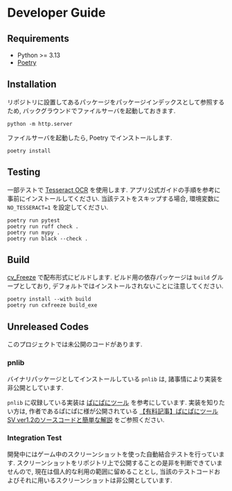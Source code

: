 # Developer Guide

## Requirements

- Python >= 3.13
- [Poetry](https://python-poetry.org/)

## Installation

リポジトリに設置してあるパッケージをパッケージインデックスとして参照するため,
バックグラウンドでファイルサーバを起動しておきます.

```shell
python -m http.server
```

ファイルサーバを起動したら, Poetry でインストールします.

```shell
poetry install
```

## Testing

一部テストで
[Tesseract OCR](https://github.com/tesseract-ocr/tesseract)
を使用します. アプリ公式ガイドの手順を参考に事前にインストールしてください.
当該テストをスキップする場合, 環境変数に
`NO_TESSERACT=1` を設定してください.

```shell
poetry run pytest
poetry run ruff check .
poetry run mypy .
poetry run black --check .
```

## Build

[cv_Freeze](https://cx-freeze.readthedocs.io/en/stable/)
で配布形式にビルドします. ビルド用の依存パッケージは
`build` グループとしており, デフォルトではインストールされないことに注意してください.

```shell
poetry install --with build
poetry run cxfreeze build_exe
```

## Unreleased Codes

このプロジェクトでは未公開のコードがあります.

### pnlib

バイナリパッケージとしてインストールしている `pnlib` は,
諸事情により実装を非公開としています.

`pnlib` に収録している実装は
[ぱにぱにツール](https://www.panipanipanipa.com/entry/2022/12/22/193408)
を参考にしています. 実装を知りたい方は,
作者であるぱにぱに様が公開されている
[【有料記事】ぱにぱにツールSV ver1.2のソースコードと簡単な解説](https://note.com/panipani67/n/n067ff33fee74)
をご参照ください.

### Integration Test

開発中にはゲーム中のスクリーンショットを使った自動結合テストを行っています.
スクリーンショットをリポジトリ上で公開することの是非を判断できていませんので,
現在は個人的な利用の範囲に留めることとし,
当該のテストコードおよびそれに用いるスクリーンショットは非公開としています.
